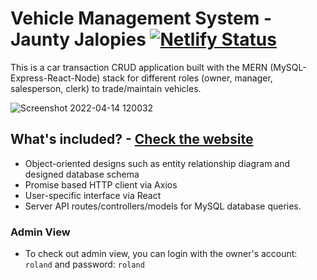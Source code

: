 # Vehicle Management System - Jaunty Jalopies [![Netlify Status](https://api.netlify.com/api/v1/badges/baa0ac39-5e57-4a26-ac45-42f04171b650/deploy-status)](https://app.netlify.com/sites/jaunty-jalopies/deploys)

This is a car transaction CRUD application built with the MERN (MySQL-Express-React-Node) stack for different roles (owner, manager, salesperson, clerk) to trade/maintain vehicles.

![Screenshot 2022-04-14 120032](https://user-images.githubusercontent.com/11501902/163429221-ae831093-c474-4133-aec8-a125b14ad734.png)

## What's included? - [Check the website](https://jaunty-jalopies.netlify.app)
- Object-oriented designs such as entity relationship diagram and designed database schema
- Promise based HTTP client via Axios
- User-specific interface via React
- Server API routes/controllers/models for MySQL database queries.

### Admin View
- To check out admin view, you can login with the owner's account: `roland` and password: `roland`
